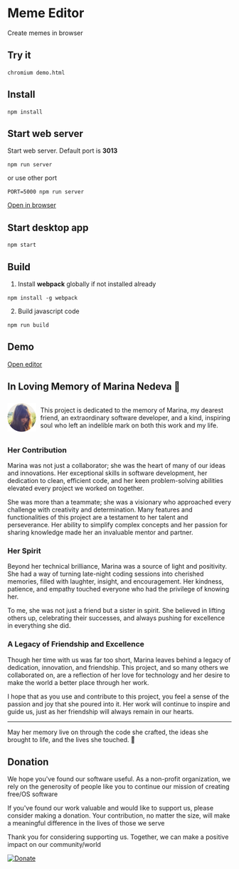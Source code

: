 # Meme Editor

Create memes in browser

## Try it

```
chromium demo.html
```

## Install

```
npm install
```

## Start web server

Start web server. Default port is **3013**

```
npm run server
```

or use other port

```
PORT=5000 npm run server
```

[Open in browser](http://127.0.0.1:3013)

## Start desktop app

```
npm start
```

## Build

1. Install **webpack** globally if not installed already

```
npm install -g webpack
```

2. Build javascript code

```
npm run build
```

## Demo

[Open editor](https://www.sipme.io/memed)

## In Loving Memory of Marina Nedeva 💖

<div style="display: flex; align-items: center;">
<img src="public/ui/png/marina_x64.png" alt="Picture of Marina" width="64" height="64" style="margin-right: 10px;">
<p>This project is dedicated to the memory of Marina, my dearest friend, an extraordinary software developer, and a kind, inspiring soul who left an indelible mark on both this work and my life.</p>
</div>


### Her Contribution

Marina was not just a collaborator; she was the heart of many of our ideas and innovations. Her exceptional skills in software development, her dedication to clean, efficient code, and her keen problem-solving abilities elevated every project we worked on together. 

She was more than a teammate; she was a visionary who approached every challenge with creativity and determination. Many features and functionalities of this project are a testament to her talent and perseverance. Her ability to simplify complex concepts and her passion for sharing knowledge made her an invaluable mentor and partner.

### Her Spirit

Beyond her technical brilliance, Marina was a source of light and positivity. She had a way of turning late-night coding sessions into cherished memories, filled with laughter, insight, and encouragement. Her kindness, patience, and empathy touched everyone who had the privilege of knowing her.

To me, she was not just a friend but a sister in spirit. She believed in lifting others up, celebrating their successes, and always pushing for excellence in everything she did.

### A Legacy of Friendship and Excellence

Though her time with us was far too short, Marina leaves behind a legacy of dedication, innovation, and friendship. This project, and so many others we collaborated on, are a reflection of her love for technology and her desire to make the world a better place through her work.

I hope that as you use and contribute to this project, you feel a sense of the passion and joy that she poured into it. Her work will continue to inspire and guide us, just as her friendship will always remain in our hearts.

---

May her memory live on through the code she crafted, the ideas she brought to life, and the lives she touched. 💖

## Donation

We hope you've found our software useful. As a non-profit organization, we rely on the generosity of people like you to continue our mission of creating free/OS software

If you've found our work valuable and would like to support us, please consider making a donation. Your contribution, no matter the size, will make a meaningful difference in the lives of those we serve

Thank you for considering supporting us. Together, we can make a positive impact on our community/world

[![Donate](https://img.shields.io/badge/Donate-PayPal-green.svg)](https://www.paypal.com/cgi-bin/webscr?cmd=_s-xclick&hosted_button_id=XUSKMVK55P35G)
